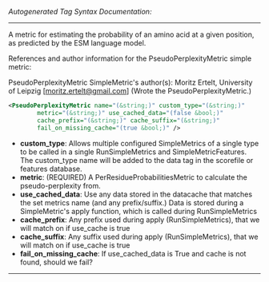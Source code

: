 <!-- THIS IS AN AUTOGENERATED FILE: Don't edit it directly, instead change the schema definition in the code itself. -->

_Autogenerated Tag Syntax Documentation:_

---
A metric for estimating the probability of an amino acid at a given position, as predicted by the ESM language model.

References and author information for the PseudoPerplexityMetric simple metric:

PseudoPerplexityMetric SimpleMetric's author(s):
Moritz Ertelt, University of Leipzig [moritz.ertelt@gmail.com]  (Wrote the PseudoPerplexityMetric.)

```xml
<PseudoPerplexityMetric name="(&string;)" custom_type="(&string;)"
        metric="(&string;)" use_cached_data="(false &bool;)"
        cache_prefix="(&string;)" cache_suffix="(&string;)"
        fail_on_missing_cache="(true &bool;)" />
```

-   **custom_type**: Allows multiple configured SimpleMetrics of a single type to be called in a single RunSimpleMetrics and SimpleMetricFeatures. 
 The custom_type name will be added to the data tag in the scorefile or features database.
-   **metric**: (REQUIRED) A PerResidueProbabilitiesMetric to calculate the pseudo-perplexity from.
-   **use_cached_data**: Use any data stored in the datacache that matches the set metrics name (and any prefix/suffix.)  Data is stored during a SimpleMetric's apply function, which is called during RunSimpleMetrics
-   **cache_prefix**: Any prefix used during apply (RunSimpleMetrics), that we will match on if use_cache is true
-   **cache_suffix**: Any suffix used during apply (RunSimpleMetrics), that we will match on if use_cache is true
-   **fail_on_missing_cache**: If use_cached_data is True and cache is not found, should we fail?

---
